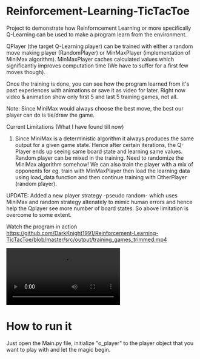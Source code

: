 # Reinforcement-Learning-TicTacToe
Project to demonstrate how Reinforncement Learning or more specifically Q-Learning can be used to make a program learn from the environment.

QPlayer (the target Q-Learning player) can be trained with either a random move making player (RandomPlayer) or MinMaxPlayer (implementation of MiniMax algorithm). MinMaxPlayer caches calculated values which significantly improves computation time (We have to suffer for a first few moves though).

Once the training is done, you can see how the program learned from it's past experiences with animations or save it as video for later.
Right now video & animation show only first 5 and last 5 training games, not all.

Note: Since MiniMax would always choose the best move, the best our player can do is tie/draw the game.

Current Limitations (What I have found till now)
1. Since MiniMax is a deterministic algorithm it always produces the same output for a given game state. Hence after certain iterations, the Q-Player ends up seeing same board state and learning same values. Random player can be mixed in the training. Need to randomize the MiniMax algorithm somehow! We can also train the player with a mix of opponents for eg. train with MinMaxPlayer then load the learning data using load_data function and then continue training with OtherPlayer (random player). 

UPDATE: Added a new player strategy -pseudo random- which uses MiniMax and random strategy altenately to mimic human errors and hence help the Qplayer see more number of board states. So above limitation is overcome to some extent.

Watch the program in action https://github.com/DarkKnight1991/Reinforcement-Learning-TicTacToe/blob/master/src/output/training_games_trimmed.mp4

![alt text](https://github.com/DarkKnight1991/Reinforcement-Learning-TicTacToe/blob/master/src/output/training_games_trimmed.mp4)

# How to run it
Just open the Main.py file, initialize  "o_player" to the player object that you want to play with and let the magic begin.
